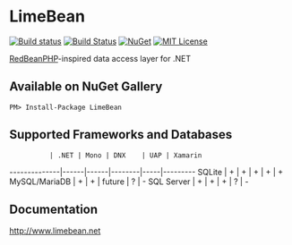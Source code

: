 # LimeBean

[![Build status](https://ci.appveyor.com/api/projects/status/5yhkdmccir3s5wy7/branch/master?svg=true)](https://ci.appveyor.com/project/AlekseyMartynov/limebean)
[![Build Status](https://travis-ci.org/AlekseyMartynov/LimeBean.svg?branch=master)](https://travis-ci.org/AlekseyMartynov/LimeBean)
[![NuGet](https://img.shields.io/nuget/v/LimeBean.svg)](https://www.nuget.org/packages/LimeBean)
[![MIT License](https://img.shields.io/github/license/alekseymartynov/limebean.svg)](https://raw.githubusercontent.com/AlekseyMartynov/LimeBean/master/LICENSE.txt)

[RedBeanPHP](http://redbeanphp.com/)-inspired data access layer for .NET

## Available on NuGet Gallery

    PM> Install-Package LimeBean

## Supported Frameworks and Databases

              | .NET | Mono | DNX    | UAP | Xamarin 
--------------|------|------|--------|-----|---------
SQLite        | +    | +    | +      | +   | +
MySQL/MariaDB | +    | +    | future | ?   | -
SQL Server    | +    | +    | +      | ?   | -

## Documentation

http://www.limebean.net